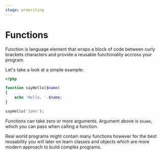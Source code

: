 ```yaml
---
stage: prewriting
---
```


# Functions

Function is language element that wraps a block of code between curly brackets
characters and provide a reusable functionality accross your program.

Let's take a look at a simple example:

```php
<?php

function sayHello($name)
{
    echo 'Hello, '.$name;
}

sayHello('John');
```

Functions can take zero or more arguments. Argument above is `$name`, which you
can pass when calling a function.

Real world programs might contain many functions however for the best reusability
you will later on learn classes and objects which are more modern approach to
build complex programs.

